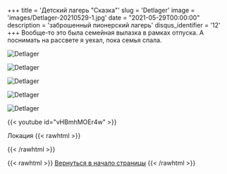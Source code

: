 +++
title = 'Детский лагерь "Сказка"'
slug = 'Detlager'
image = 'images/Detlager-20210529-1.jpg'
date = "2021-05-29T00:00:00"
description = 'заброшенный пионерский лагерь'
disqus_identifier = '12'
+++
Вообще-то это была семейная вылазка в рамках отпуска. А поснимать на рассвете я уехал, пока семья спала.

![Detlager](/images/Detlager-20210529-2.jpg)

![Detlager](/images/Detlager-20210529-3.jpg)

![Detlager](/images/Detlager-20210529-4.jpg)

![Detlager](/images/Detlager-20210529-5.jpg)

![Detlager](/images/Detlager-20210529-6.jpg)

{{< youtube id="vHBmhMOEr4w" >}}

Локация
{{< rawhtml >}}
<script type="text/javascript" charset="utf-8" async src="https://api-maps.yandex.ru/services/constructor/1.0/js/?um=constructor%3A6d821ac82783473d2dfb75a17f992af860b0fbde13384aa4ae4e4a2a5179c302&amp;width=500&amp;height=400&amp;lang=ru_RU&amp;scroll=true"></script>
{{< /rawhtml >}}

{{< rawhtml >}}
<a href="#">Вернуться в начало страницы</a>
{{< /rawhtml >}}
